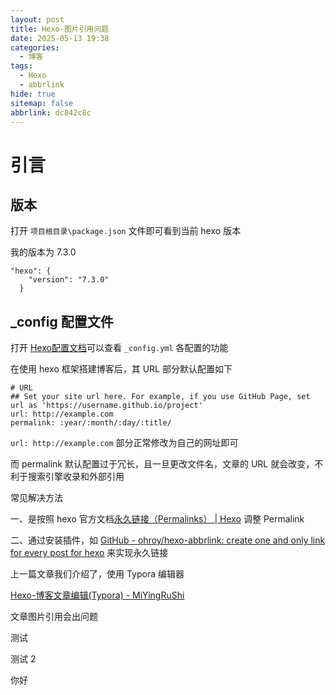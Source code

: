 ```yaml
---
layout: post
title: Hexo-图片引用问题
date: 2025-05-13 19:38
categories:
  - 博客
tags:
  - Hexo
  - abbrlink
hide: true
sitemap: false
abbrlink: dc842c8c
---
```

# 引言

## 版本

打开 `项目根目录\package.json` 文件即可看到当前 hexo 版本

我的版本为 7.3.0

```
"hexo": {
    "version": "7.3.0"
  }
```

## _config 配置文件

打开 [Hexo配置文档](https://hexo.io/zh-cn/docs/configuration.html)可以查看 `_config.yml` 各配置的功能

在使用 hexo 框架搭建博客后，其 URL 部分默认配置如下

```
# URL
## Set your site url here. For example, if you use GitHub Page, set url as 'https://username.github.io/project'
url: http://example.com
permalink: :year/:month/:day/:title/
```

`url: http://example.com` 部分正常修改为自己的网址即可

而 permalink 默认配置过于冗长，且一旦更改文件名，文章的 URL 就会改变，不利于搜索引擎收录和外部引用

常见解决方法

一、是按照 hexo 官方文档[永久链接（Permalinks） \| Hexo](https://hexo.io/zh-cn/docs/permalinks) 调整 Permalink

二、通过安装插件，如 [GitHub - ohroy/hexo-abbrlink: create one and only link for every post for hexo](https://github.com/ohroy/hexo-abbrlink) 来实现永久链接

上一篇文章我们介绍了，使用 Typora 编辑器

[Hexo-博客文章编辑(Typora) - MiYingRuShi](https://mifazhan.top/posts/b915b0ef/)

文章图片引用会出问题

测试

测试 2

你好
